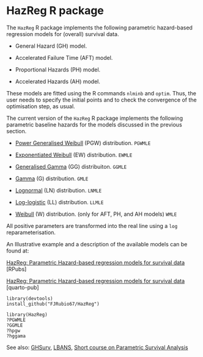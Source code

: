 # HazReg R package

The `HazReg` R package implements the following parametric hazard-based regression models for (overall) survival data.

- General Hazard (GH) model.

- Accelerated Failure Time (AFT) model.

- Proportional Hazards (PH) model.

- Accelerated Hazards (AH) model.


These models are fitted using the R commands `nlminb` and `optim`. Thus, the user needs to specify the initial points and to check the convergence of the optimisation step, as usual.


The current version of the `HazReg` R package implements the following parametric baseline hazards for the models discussed in the previous section.

- [Power Generalised Weibull](http://rpubs.com/FJRubio/PGW) (PGW) distribution. `PGWMLE`
 
- [Exponentiated Weibull](http://rpubs.com/FJRubio/EWD) (EW) distribution. `EWMLE`
 
- [Generalised Gamma](http://rpubs.com/FJRubio/GG) (GG) distribuiton. `GGMLE`

- [Gamma](https://en.wikipedia.org/wiki/Gamma_distribution) (G) distribution. `GMLE`

- [Lognormal](https://en.wikipedia.org/wiki/Log-normal_distribution) (LN) distribution. `LNMLE`

- [Log-logistic](https://en.wikipedia.org/wiki/Log-logistic_distribution) (LL) distribution. `LLMLE`

- [Weibull](https://en.wikipedia.org/wiki/Weibull_distribution) (W) distribution. (only for AFT, PH, and AH models) `WMLE`


All positive parameters are transformed into the real line using a `log` reparameterisation.

An Illustrative example and a description of the available models can be found at:

[HazReg: Parametric Hazard-based regression models for survival data](https://rpubs.com/FJRubio/HazReg) [RPubs]

[HazReg: Parametric Hazard-based regression models for survival data](https://fjrubio.quarto.pub/hazreg/) [quarto-pub]

```
library(devtools)
install_github("FJRubio67/HazReg")

library(HazReg)
?PGWMLE
?GGMLE
?hpgw
?hggama
```

See also: [GHSurv](https://github.com/FJRubio67/GHSurv), [LBANS](https://github.com/FJRubio67/LBANS), [Short course on Parametric Survival Analysis
](https://github.com/FJRubio67/ShortCourseParamSurvival)
